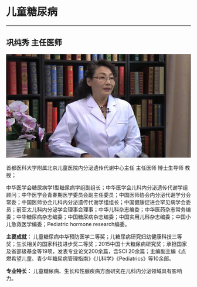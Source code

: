 # 儿童糖尿病


---

## 巩纯秀 主任医师

![1678687407193](image/c02_045/1678687407193.png)

首都医科大学附属北京儿童医院内分泌遗传代谢中心主任 主任医师 博士生导师 教授；

中华医学会糖尿病学1型糖尿病学组副组长；中华医学会儿科内分泌遗传代谢学组顾问；中华医学会青春期医学委员会副主任委员；中国医师协会内分泌代谢学分会常委；中国医师协会儿科内分泌遗传代谢学组组长；中国健康促进会罕见病学会委员；前亚太儿科内分泌学会理事会理事；中华儿科杂志编委；中华医药杂志常务编委；中华糖尿病杂志编委；中国糖尿病杂志编委；中国实用儿科杂志编委；中国小儿急救医学编委；Pediatric hormone research编委。

**主要成就：** 儿童糖尿病中华预防医学二等奖；儿糖尿病研究妇幼健康科技三等奖；生长相关的国家科技进步奖二等奖；2015中国十大糖尿病研究奖；承担国家及省部级基金等19项，发表专业论文200余篇，含SCI 20余篇；主编副主编《点燃希望儿童、青少年糖尿病管理指南》《儿科学》《Pediatrics》等10余部。

**专业特长：** 儿童糖尿病、生长和性腺疾病方面研究在儿科内分泌领域具有影响力。
